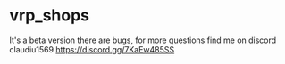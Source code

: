 # vrp_shops
It's a beta version there are bugs, for more questions find me on discord claudiu1569
https://discord.gg/7KaEw485SS
